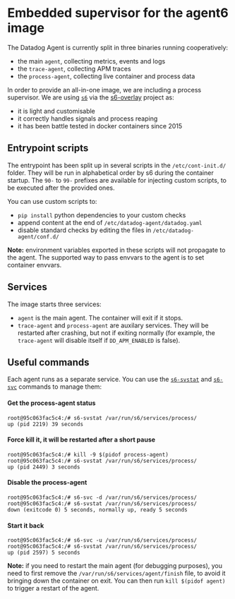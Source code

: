 # Embedded supervisor for the agent6 image

The Datadog Agent is currently split in three binaries running cooperatively:

  - the main `agent`, collecting metrics, events and logs
  - the `trace-agent`, collecting APM traces
  - the `process-agent`, collecting live container and process data

In order to provide an all-in-one image, we are including a process supervisor.
We are using [`s6`](https://skarnet.org/software/s6/s6-svc.html) via the
[s6-overlay](https://github.com/just-containers/s6-overlay) project as:

- it is light and customisable
- it correctly handles signals and process reaping
- it has been battle tested in docker containers since 2015


## Entrypoint scripts

The entrypoint has been split up in several scripts in the `/etc/cont-init.d/` folder.
They will be run in alphabetical order by s6 during the container startup.
The `90-` to `99-` prefixes are available for injecting custom scripts, to be executed
after the provided ones.

You can use custom scripts to:

- `pip install` python dependencies to your custom checks
- append content at the end of `/etc/datadog-agent/datadog.yaml`
- disable standard checks by editing the files in `/etc/datadog-agent/conf.d/`

**Note:** environment variables exported in these scripts will not propagate to the agent.
The supported way to pass envvars to the agent is to set container envvars.

## Services

The image starts three services:

- `agent` is the main agent. The container will exit if it stops.
- `trace-agent` and `process-agent` are auxilary services. They will be
restarted after crashing, but not if exiting normally (for example, the
`trace-agent` will disable itself if `DD_APM_ENABLED` is false).

## Useful commands

Each agent runs as a separate service. You can use the
[`s6-svstat`](https://skarnet.org/software/s6/s6-svstat.html) and
[`s6-svc`](https://skarnet.org/software/s6/s6-svc.html)
commands to manage them:


#### Get the process-agent status
```
root@95c063fac5c4:/# s6-svstat /var/run/s6/services/process/
up (pid 2219) 39 seconds
```

#### Force kill it, it will be restarted after a short pause
```
root@95c063fac5c4:/# kill -9 $(pidof process-agent)
root@95c063fac5c4:/# s6-svstat /var/run/s6/services/process/
up (pid 2449) 3 seconds
```

#### Disable the process-agent
```
root@95c063fac5c4:/# s6-svc -d /var/run/s6/services/process/
root@95c063fac5c4:/# s6-svstat /var/run/s6/services/process/
down (exitcode 0) 5 seconds, normally up, ready 5 seconds
```

#### Start it back
```
root@95c063fac5c4:/# s6-svc -u /var/run/s6/services/process/
root@95c063fac5c4:/# s6-svstat /var/run/s6/services/process/
up (pid 2597) 5 seconds
```

**Note:** if you need to restart the main agent (for debugging purposes), you need to first remove
the `/var/run/s6/services/agent/finish` file, to avoid it bringing down the container on exit. You
can then run `kill $(pidof agent)` to trigger a restart of the agent.
